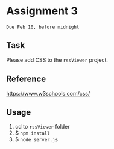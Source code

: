 # Assignment 3
`Due Feb 10, before midnight`

## Task

Please add CSS to the `rssViewer` project.

## Reference

https://www.w3schools.com/css/


## Usage

1. cd to `rssViewer` folder
2. $ `npm install`
3. $ `node server.js`




